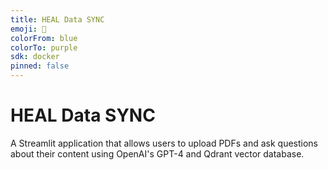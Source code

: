 ```yaml
---
title: HEAL Data SYNC
emoji: 📄
colorFrom: blue
colorTo: purple
sdk: docker
pinned: false
---
```


# HEAL Data SYNC

A Streamlit application that allows users to upload PDFs and ask questions about their content using OpenAI's GPT-4 and Qdrant vector database.
